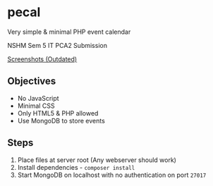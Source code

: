 # pecal

Very simple & minimal PHP event calendar

NSHM Sem 5 IT PCA2 Submission

[Screenshots (Outdated)](https://github.com/rnayabed/pecal/blob/master/screenshots/README.md)

## Objectives

- No JavaScript
- Minimal CSS
- Only HTML5 & PHP allowed
- Use MongoDB to store events

## Steps

1. Place files at server root (Any webserver should work)
2. Install dependencies - `composer install`
3. Start MongoDB on localhost with no authentication on port `27017`

